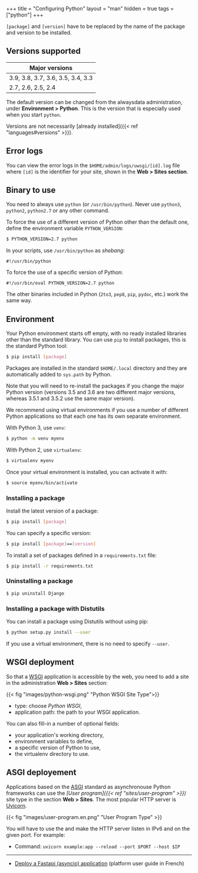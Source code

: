 +++
title = "Configuring Python"
layout = "man"
hidden = true
tags = ["python"]
+++

`[package]` and `[version]` have to be replaced by the name of the package and version to be installed.

## Versions supported

|Major versions|
|--- |
|3.9, 3.8, 3.7, 3.6, 3.5, 3.4, 3.3|
|2.7, 2.6, 2.5, 2.4|

The default version can be changed from the alwaysdata administration, under **Environment > Python**. This is the version that is especially used when you start `python`.

Versions are not necessarily [already installed]({{< ref "languages#versions" >}}).

## Error logs

You can view the error logs in the `$HOME/admin/logs/uwsgi/[id].log` file where `[id]` is the identifier for your site, shown in the **Web > Sites section**.

## Binary to use

You need to always use `python` (or `/usr/bin/python`). Never use `python3`, `python2`, `python2.7` or any other command.

To force the use of a different version of Python other than the default one, define the environment variable `PYTHON_VERSION`:

```sh
$ PYTHON_VERSION=2.7 python
```

In your scripts, use `/usr/bin/python` as *shebang*:

```
#!/usr/bin/python
```

To force the use of a specific version of Python:

```
#!/usr/bin/eval PYTHON_VERSION=2.7 python
```

The other binaries included in Python (`2to3`, `pep8`, `pip`, `pydoc`, etc.) work the same way.

## Environment

Your Python environment starts off empty, with no ready installed libraries other than the standard library. You can use `pip` to install packages, this is the standard Python tool:

```sh
$ pip install [package]
```

Packages are installed in the standard `$HOME/.local` directory and they are automatically added to `sys.path` by Python.

Note that you will need to re-install the packages if you change the major Python version (versions 3.5 and 3.6 are two different major versions, whereas 3.5.1 and 3.5.2 use the same major version).

We recommend using virtual environments if you use a number of different Python applications so that each one has its own separate environment.

With Python 3, use `venv`:

```sh
$ python -m venv myenv
```

With Python 2, use `virtualenv`:

```sh
$ virtualenv myenv
```

Once your virtual environment is installed, you can activate it with:

```sh
$ source myenv/bin/activate
```

### Installing a package

Install the latest version of a package:

```sh
$ pip install [package]
```

You can specify a specific version:

```sh
$ pip install [package]==[version]
```

To install a set of packages defined in a `requirements.txt` file:

```sh
$ pip install -r requirements.txt
```

### Uninstalling a package

```sh
$ pip uninstall Django
```

### Installing a package with Distutils

You can install a package using Distutils without using pip:

```sh
$ python setup.py install --user
```

If you use a virtual environment, there is no need to specify `--user`.

## WSGI deployment

So that a [WSGI](https://wsgi.readthedocs.io) application is accessible by the web, you need to add a site in the administration **Web > Sites** section:

{{< fig "images/python-wsgi.png" "Python WSGI Site Type">}}

- type: choose *Python WSGI*,
- application path: the path to your WSGI application.

You can also fill-in a number of optional fields:

- your application's working directory,
- environment variables to define,
- a specific version of Python to use,
- the virtualenv directory to use.

## ASGI deployement

Applications based on the [ASGI](https://asgi.readthedocs.io/en/latest/) standard as asynchronouse Python frameworks can use the *[User program]({{< ref "sites/user-program" >}})* site type in the section **Web > Sites**. The most popular HTTP server is [Uvicorn](https://www.uvicorn.org/).

{{< fig "images/user-program.en.png" "User Program Type" >}}

You will have to use the and make the HTTP server listen in IPv6 and on the given port. For example:

- Command: `uvicorn example:app --reload --port $PORT --host $IP`

---

- [Deploy a Fastapi (asyncio) application](https://pereprogramming.com/articles/comment-deployer-fastapi-chez-alwaysdata/) (platform user guide in French)

